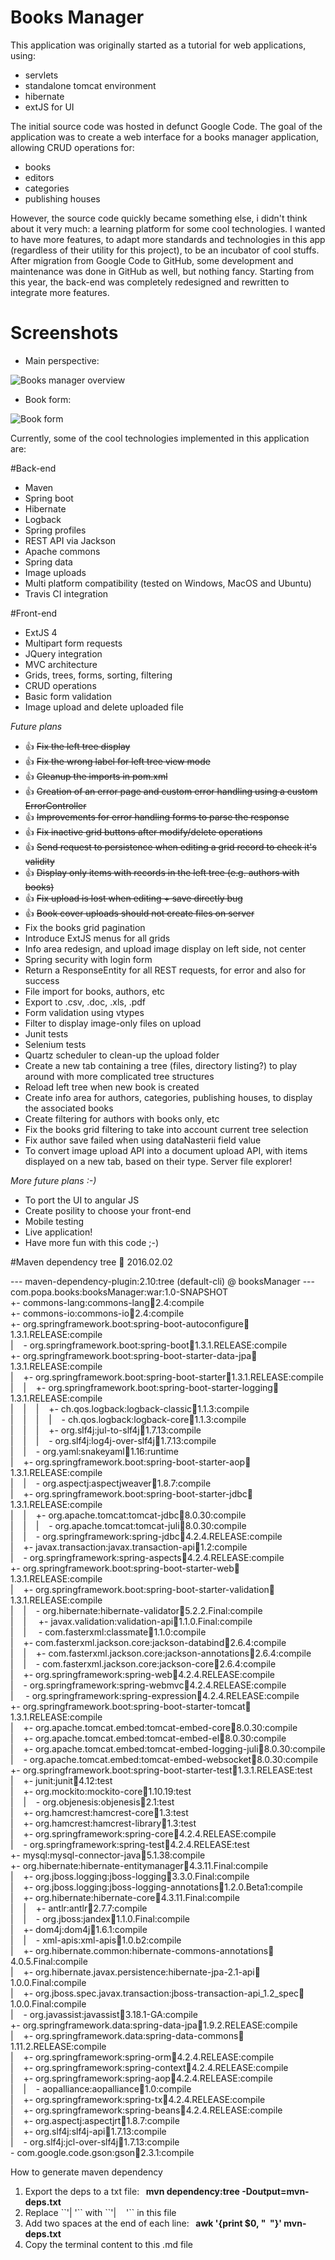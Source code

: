 # Books Manager

This application was originally started as a tutorial for web applications, using:

 * servlets
 * standalone tomcat environment
 * hibernate
 * extJS for UI

The initial source code was hosted in defunct Google Code. The goal of the application was to create a web interface 
for a books manager application, allowing CRUD operations for:

 * books
 * editors
 * categories
 * publishing houses

However, the source code quickly became something else, i didn't think about it very much: a learning platform for some
cool technologies. I wanted to have more features, to adapt more standards and technologies in this app (regardless of 
their utility for this project), to be an incubator of cool stuffs. After migration from Google Code to GitHub, some 
development and maintenance was done in GitHub as well, but nothing fancy. Starting from this year, the back-end was
completely redesigned and rewritten to integrate more features.

# Screenshots

 * Main perspective:
 
 ![Books manager overview](http://i64.tinypic.com/2lduk94.png)
 
 * Book form:
 
 ![Book form](http://i63.tinypic.com/sm5yj8.png)

Currently, some of the cool technologies implemented in this application are:

#Back-end
    
* Maven
* Spring boot
* Hibernate
* Logback
* Spring profiles
* REST API via Jackson
* Apache commons
* Spring data
* Image uploads
* Multi platform compatibility (tested on Windows, MacOS and Ubuntu)
* Travis CI integration
    
#Front-end
  
* ExtJS 4
* Multipart form requests
* JQuery integration
* MVC architecture
* Grids, trees, forms, sorting, filtering
* CRUD operations
* Basic form validation
* Image upload and delete uploaded file
    
<i>Future plans</i>

* :thumbsup: ~~Fix the left tree display~~
* :thumbsup: ~~Fix the wrong label for left tree view mode~~
* :thumbsup: ~~Cleanup the imports in pom.xml~~
* :thumbsup: ~~Creation of an error page and custom error handling using a custom ErrorController~~
* :thumbsup: ~~Improvements for error handling forms to parse the response~~
* :thumbsup: ~~Fix inactive grid buttons after modify/delete operations~~
* :thumbsup: ~~Send request to persistence when editing a grid record to check it's validity~~
* :thumbsup: ~~Display only items with records in the left tree (e.g. authors with books)~~
* :thumbsup: ~~Fix upload is lost when editing + save directly bug~~
* :thumbsup: ~~Book cover uploads should not create files on server~~
* Fix the books grid pagination
* Introduce ExtJS menus for all grids
* Info area redesign, and upload image display on left side, not center
* Spring security with login form
* Return a ResponseEntity for all REST requests, for error and also for success
* File import for books, authors, etc
* Export to .csv, .doc, .xls, .pdf
* Form validation using vtypes
* Filter to display image-only files on upload
* Junit tests
* Selenium tests
* Quartz scheduler to clean-up the upload folder
* Create a new tab containing a tree (files, directory listing?) to play around with more complicated tree structures
* Reload left tree when new book is created
* Create info area for authors, categories, publishing houses, to display the associated books
* Create filtering for authors with books only, etc
* Fix the books grid filtering to take into account current tree selection
* Fix author save failed when using dataNasterii field value
* To convert image upload API into a document upload API, with items displayed on a new tab, based on their type. Server file explorer!
    
<i>More future plans :-) </i>
  
* To port the UI to angular JS
* Create posility to choose your front-end
* Mobile testing
* Live application!
* Have more fun with this code ;-)

#Maven dependency tree :date: 2016.02.02
 
 --- maven-dependency-plugin:2.10:tree (default-cli) @ booksManager ---   
 com.popa.books:booksManager:war:1.0-SNAPSHOT   
 +- commons-lang:commons-lang:jar:2.4:compile   
 +- commons-io:commons-io:jar:2.4:compile   
 +- org.springframework.boot:spring-boot-autoconfigure:jar:1.3.1.RELEASE:compile   
 |&nbsp;&nbsp;&nbsp;&nbsp;\- org.springframework.boot:spring-boot:jar:1.3.1.RELEASE:compile   
 +- org.springframework.boot:spring-boot-starter-data-jpa:jar:1.3.1.RELEASE:compile   
 |&nbsp;&nbsp;&nbsp;&nbsp;+- org.springframework.boot:spring-boot-starter:jar:1.3.1.RELEASE:compile   
 |&nbsp;&nbsp;&nbsp;&nbsp;|&nbsp;&nbsp;&nbsp;&nbsp;+- org.springframework.boot:spring-boot-starter-logging:jar:1.3.1.RELEASE:compile   
 |&nbsp;&nbsp;&nbsp;&nbsp;|&nbsp;&nbsp;&nbsp;&nbsp;|&nbsp;&nbsp;&nbsp;&nbsp;+- ch.qos.logback:logback-classic:jar:1.1.3:compile   
 |&nbsp;&nbsp;&nbsp;&nbsp;|&nbsp;&nbsp;&nbsp;&nbsp;|&nbsp;&nbsp;&nbsp;&nbsp;|&nbsp;&nbsp;&nbsp;&nbsp;\- ch.qos.logback:logback-core:jar:1.1.3:compile   
 |&nbsp;&nbsp;&nbsp;&nbsp;|&nbsp;&nbsp;&nbsp;&nbsp;|&nbsp;&nbsp;&nbsp;&nbsp;+- org.slf4j:jul-to-slf4j:jar:1.7.13:compile   
 |&nbsp;&nbsp;&nbsp;&nbsp;|&nbsp;&nbsp;&nbsp;&nbsp;|&nbsp;&nbsp;&nbsp;&nbsp;\- org.slf4j:log4j-over-slf4j:jar:1.7.13:compile   
 |&nbsp;&nbsp;&nbsp;&nbsp;|&nbsp;&nbsp;&nbsp;&nbsp;\- org.yaml:snakeyaml:jar:1.16:runtime   
 |&nbsp;&nbsp;&nbsp;&nbsp;+- org.springframework.boot:spring-boot-starter-aop:jar:1.3.1.RELEASE:compile   
 |&nbsp;&nbsp;&nbsp;&nbsp;|&nbsp;&nbsp;&nbsp;&nbsp;\- org.aspectj:aspectjweaver:jar:1.8.7:compile   
 |&nbsp;&nbsp;&nbsp;&nbsp;+- org.springframework.boot:spring-boot-starter-jdbc:jar:1.3.1.RELEASE:compile   
 |&nbsp;&nbsp;&nbsp;&nbsp;|&nbsp;&nbsp;&nbsp;&nbsp;+- org.apache.tomcat:tomcat-jdbc:jar:8.0.30:compile   
 |&nbsp;&nbsp;&nbsp;&nbsp;|&nbsp;&nbsp;&nbsp;&nbsp;|&nbsp;&nbsp;&nbsp;&nbsp;\- org.apache.tomcat:tomcat-juli:jar:8.0.30:compile   
 |&nbsp;&nbsp;&nbsp;&nbsp;|&nbsp;&nbsp;&nbsp;&nbsp;\- org.springframework:spring-jdbc:jar:4.2.4.RELEASE:compile   
 |&nbsp;&nbsp;&nbsp;&nbsp;+- javax.transaction:javax.transaction-api:jar:1.2:compile   
 |&nbsp;&nbsp;&nbsp;&nbsp;\- org.springframework:spring-aspects:jar:4.2.4.RELEASE:compile   
 +- org.springframework.boot:spring-boot-starter-web:jar:1.3.1.RELEASE:compile   
 |&nbsp;&nbsp;&nbsp;&nbsp;+- org.springframework.boot:spring-boot-starter-validation:jar:1.3.1.RELEASE:compile   
 |&nbsp;&nbsp;&nbsp;&nbsp;|&nbsp;&nbsp;&nbsp;&nbsp;\- org.hibernate:hibernate-validator:jar:5.2.2.Final:compile   
 |&nbsp;&nbsp;&nbsp;&nbsp;|&nbsp;&nbsp;&nbsp;&nbsp;   +- javax.validation:validation-api:jar:1.1.0.Final:compile   
 |&nbsp;&nbsp;&nbsp;&nbsp;|&nbsp;&nbsp;&nbsp;&nbsp;   \- com.fasterxml:classmate:jar:1.1.0:compile   
 |&nbsp;&nbsp;&nbsp;&nbsp;+- com.fasterxml.jackson.core:jackson-databind:jar:2.6.4:compile   
 |&nbsp;&nbsp;&nbsp;&nbsp;|&nbsp;&nbsp;&nbsp;&nbsp;+- com.fasterxml.jackson.core:jackson-annotations:jar:2.6.4:compile   
 |&nbsp;&nbsp;&nbsp;&nbsp;|&nbsp;&nbsp;&nbsp;&nbsp;\- com.fasterxml.jackson.core:jackson-core:jar:2.6.4:compile   
 |&nbsp;&nbsp;&nbsp;&nbsp;+- org.springframework:spring-web:jar:4.2.4.RELEASE:compile   
 |&nbsp;&nbsp;&nbsp;&nbsp;\- org.springframework:spring-webmvc:jar:4.2.4.RELEASE:compile   
 |&nbsp;&nbsp;&nbsp;&nbsp;   \- org.springframework:spring-expression:jar:4.2.4.RELEASE:compile   
 +- org.springframework.boot:spring-boot-starter-tomcat:jar:1.3.1.RELEASE:compile   
 |&nbsp;&nbsp;&nbsp;&nbsp;+- org.apache.tomcat.embed:tomcat-embed-core:jar:8.0.30:compile   
 |&nbsp;&nbsp;&nbsp;&nbsp;+- org.apache.tomcat.embed:tomcat-embed-el:jar:8.0.30:compile   
 |&nbsp;&nbsp;&nbsp;&nbsp;+- org.apache.tomcat.embed:tomcat-embed-logging-juli:jar:8.0.30:compile   
 |&nbsp;&nbsp;&nbsp;&nbsp;\- org.apache.tomcat.embed:tomcat-embed-websocket:jar:8.0.30:compile   
 +- org.springframework.boot:spring-boot-starter-test:jar:1.3.1.RELEASE:test   
 |&nbsp;&nbsp;&nbsp;&nbsp;+- junit:junit:jar:4.12:test   
 |&nbsp;&nbsp;&nbsp;&nbsp;+- org.mockito:mockito-core:jar:1.10.19:test   
 |&nbsp;&nbsp;&nbsp;&nbsp;|&nbsp;&nbsp;&nbsp;&nbsp;\- org.objenesis:objenesis:jar:2.1:test   
 |&nbsp;&nbsp;&nbsp;&nbsp;+- org.hamcrest:hamcrest-core:jar:1.3:test   
 |&nbsp;&nbsp;&nbsp;&nbsp;+- org.hamcrest:hamcrest-library:jar:1.3:test   
 |&nbsp;&nbsp;&nbsp;&nbsp;+- org.springframework:spring-core:jar:4.2.4.RELEASE:compile   
 |&nbsp;&nbsp;&nbsp;&nbsp;\- org.springframework:spring-test:jar:4.2.4.RELEASE:test   
 +- mysql:mysql-connector-java:jar:5.1.38:compile   
 +- org.hibernate:hibernate-entitymanager:jar:4.3.11.Final:compile   
 |&nbsp;&nbsp;&nbsp;&nbsp;+- org.jboss.logging:jboss-logging:jar:3.3.0.Final:compile   
 |&nbsp;&nbsp;&nbsp;&nbsp;+- org.jboss.logging:jboss-logging-annotations:jar:1.2.0.Beta1:compile   
 |&nbsp;&nbsp;&nbsp;&nbsp;+- org.hibernate:hibernate-core:jar:4.3.11.Final:compile   
 |&nbsp;&nbsp;&nbsp;&nbsp;|&nbsp;&nbsp;&nbsp;&nbsp;+- antlr:antlr:jar:2.7.7:compile   
 |&nbsp;&nbsp;&nbsp;&nbsp;|&nbsp;&nbsp;&nbsp;&nbsp;\- org.jboss:jandex:jar:1.1.0.Final:compile   
 |&nbsp;&nbsp;&nbsp;&nbsp;+- dom4j:dom4j:jar:1.6.1:compile   
 |&nbsp;&nbsp;&nbsp;&nbsp;|&nbsp;&nbsp;&nbsp;&nbsp;\- xml-apis:xml-apis:jar:1.0.b2:compile   
 |&nbsp;&nbsp;&nbsp;&nbsp;+- org.hibernate.common:hibernate-commons-annotations:jar:4.0.5.Final:compile   
 |&nbsp;&nbsp;&nbsp;&nbsp;+- org.hibernate.javax.persistence:hibernate-jpa-2.1-api:jar:1.0.0.Final:compile   
 |&nbsp;&nbsp;&nbsp;&nbsp;+- org.jboss.spec.javax.transaction:jboss-transaction-api_1.2_spec:jar:1.0.0.Final:compile   
 |&nbsp;&nbsp;&nbsp;&nbsp;\- org.javassist:javassist:jar:3.18.1-GA:compile   
 +- org.springframework.data:spring-data-jpa:jar:1.9.2.RELEASE:compile   
 |&nbsp;&nbsp;&nbsp;&nbsp;+- org.springframework.data:spring-data-commons:jar:1.11.2.RELEASE:compile   
 |&nbsp;&nbsp;&nbsp;&nbsp;+- org.springframework:spring-orm:jar:4.2.4.RELEASE:compile   
 |&nbsp;&nbsp;&nbsp;&nbsp;+- org.springframework:spring-context:jar:4.2.4.RELEASE:compile   
 |&nbsp;&nbsp;&nbsp;&nbsp;+- org.springframework:spring-aop:jar:4.2.4.RELEASE:compile   
 |&nbsp;&nbsp;&nbsp;&nbsp;|&nbsp;&nbsp;&nbsp;&nbsp;\- aopalliance:aopalliance:jar:1.0:compile   
 |&nbsp;&nbsp;&nbsp;&nbsp;+- org.springframework:spring-tx:jar:4.2.4.RELEASE:compile   
 |&nbsp;&nbsp;&nbsp;&nbsp;+- org.springframework:spring-beans:jar:4.2.4.RELEASE:compile   
 |&nbsp;&nbsp;&nbsp;&nbsp;+- org.aspectj:aspectjrt:jar:1.8.7:compile   
 |&nbsp;&nbsp;&nbsp;&nbsp;+- org.slf4j:slf4j-api:jar:1.7.13:compile   
 |&nbsp;&nbsp;&nbsp;&nbsp;\- org.slf4j:jcl-over-slf4j:jar:1.7.13:compile   
 \- com.google.code.gson:gson:jar:2.3.1:compile  
 
 How to generate maven dependency
 <ol>
    <li> Export the deps to a txt file:  
        <b>&nbsp;&nbsp;mvn dependency:tree -Doutput=mvn-deps.txt</b> </li>
    <li> Replace ``'|  '`` with ``'|&nbsp;&nbsp;&nbsp;&nbsp;'`` in this file</li>
    <li> Add two spaces at the end of each line:  
    <b>&nbsp;&nbsp;awk '{print $0, "&nbsp;&nbsp;"}' mvn-deps.txt</b>
    </li>
    <li> Copy the terminal content to this .md file</li>
 <ol>